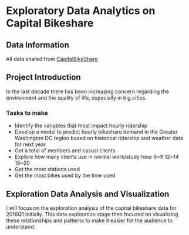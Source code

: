 # Exploratory Data Analytics on Capital Bikeshare
## Data Information
All data shared from 
[CapitalBikeShare](https://www.capitalbikeshare.com/system-data)

## Project Introduction
In the last decade there has been increasing concern regarding the environment and the quality of life, especially in big cities.

### Tasks to make
- Identify the variables that most impact hourly ridership
- Develop a model to predict hourly bikeshare demand in the Greater Washington DC region based on historical ridership and weather data for next year
- Get a total of members and casual clients
- Explore how many clients use in normal work/study hour 6~9 12~14 18~20
- Get the most stations used
- Get the most bikes used by the time used

## Exploration Data Analysis and Visualization
I will focus on the exploration analysis of the capital bikeshare data for 2016Q1 initially. This data exploration stage then focused on visualizing these relationships and patterns to make it easier for the audience to understand.